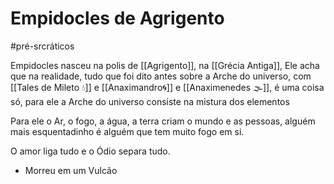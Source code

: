 # Empidocles de Agrigento
#pré-srcráticos 

Empidocles nasceu na polis de [[Agrigento]], na [[Grécia Antiga]], Ele acha que na realidade, tudo que foi dito antes sobre a Arche do universo, com [[Tales de Mileto 💧]] e [[Anaximandro🌀]] e [[Anaximenedes 🌫]], é uma coisa só, para ele a Arche do universo consiste na mistura dos elementos

Para ele o Ar, o fogo, a água, a terra criam o mundo e as pessoas, alguém mais esquentadinho é alguém que tem muito fogo em si.

O amor liga tudo e o Ódio separa tudo.

- Morreu em um Vulcão
